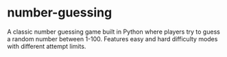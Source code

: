 # number-guessing
A classic number guessing game built in Python where players try to guess a random number between 1-100. Features easy and hard difficulty modes with different attempt limits. 
